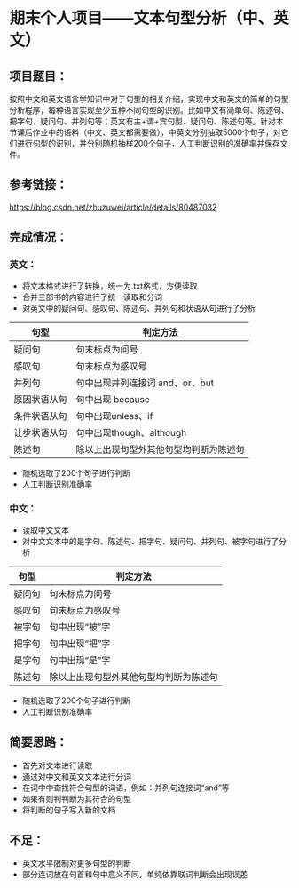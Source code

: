 # 期末个人项目——文本句型分析（中、英文）

## 项目题目：
按照中文和英文语言学知识中对于句型的相关介绍，实现中文和英文的简单的句型分析程序，每种语言实现至少五种不同句型的识别。比如中文有简单句、陈述句、把字句、疑问句、并列句等；英文有主+谓+宾句型、疑问句、陈述句等。针对本节课后作业中的语料（中文、英文都需要做），中英文分别抽取5000个句子，对它们进行句型的识别，并分别随机抽样200个句子，人工判断识别的准确率并保存文件。

## 参考链接：
https://blog.csdn.net/zhuzuwei/article/details/80487032

## 完成情况：

### 英文：
   * 将文本格式进行了转换，统一为.txt格式，方便读取
   * 合并三部书的内容进行了统一读取和分词
   * 对英文中的疑问句、感叹句、陈述句、并列句和状语从句进行了分析

|句型 | 判定方法|
|----------------|-------------------------------------|
|疑问句 | 句末标点为问号|
|感叹句 | 句末标点为感叹号|
|并列句 | 句中出现并列连接词 and、or、but|
|原因状语从句 | 句中出现 because|
|条件状语从句 | 句中出现unless、if|
|让步状语从句 | 句中出现though、although|
|陈述句 | 除以上出现句型外其他句型均判断为陈述句|
   
   * 随机选取了200个句子进行判断
   * 人工判断识别准确率
        
   
### 中文：
   * 读取中文文本
   * 对中文文本中的是字句、陈述句、把字句、疑问句、并列句、被字句进行了分析
   
|句型 | 判定方法|
|----------------|-------------------------------------|
|疑问句 | 句末标点为问号|
|感叹句 | 句末标点为感叹号|
|被字句 | 句中出现“被”字|
|把字句 | 句中出现“把”字|
|是字句 | 句中出现“是”字|
|陈述句 | 除以上出现句型外其他句型均判断为陈述句|
    
   * 随机选取了200个句子进行判断
   * 人工判断识别准确率
    
## 简要思路：
   * 首先对文本进行读取
   * 通过对中文和英文文本进行分词
   * 在词中中查找符合句型的词语，例如：并列句连接词“and”等
   * 如果有则判判断为其符合的句型
   * 将判断的句子写入新的文档
   
## 不足：
   * 英文水平限制对更多句型的判断
   * 部分连词放在句首和句中意义不同，单纯依靠联词判断会出现误差
